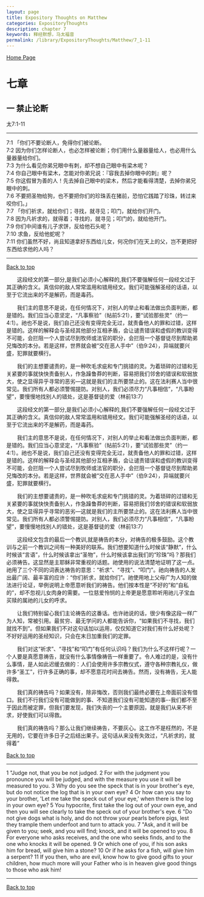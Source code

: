 ```yaml
---
layout: page
title: Expository Thoughts on Matthew
categories: ExpositoryThoughts
description: chapter 7
keywords: 释经默想，马太福音
permalink: /library/ExpositoryThoughts/Matthew/7_1-11
---
```

[ Home Page ]({{site.baseurl}}/index) <br>

<a name="0"></a>
# 七章 

## 一 禁止论断

太7:1-11

***

7:1 「你们不要论断人，免得你们被论断。<br>
7:2 因为你们怎样论断人，也必怎样被论断；你们用什么量器量给人，也必用什么量器量给你们。<br>
7:3 为什么看见你弟兄眼中有刺，却不想自己眼中有梁木呢？<br>
7:4 你自己眼中有梁木，怎能对你弟兄说：『容我去掉你眼中的刺』呢？<br>
7:5 你这假冒为善的人！先去掉自己眼中的梁木，然后才能看得清楚，去掉你弟兄眼中的刺。<br>
7:6 不要把圣物给狗，也不要把你们的珍珠丢在猪前，恐怕它践踏了珍珠，转过来咬你们。」<br>
7:7 「你们祈求，就给你们；寻找，就寻见；叩门，就给你们开门。<br>
7:8 因为凡祈求的，就得着；寻找的，就寻见；叩门的，就给他开门。<br>
7:9 你们中间谁有儿子求饼，反给他石头呢？<br>
7:10 求鱼，反给他蛇呢？<br>
7:11 你们虽然不好，尚且知道拿好东西给儿女，何况你们在天上的父，岂不更把好东西给求他的人吗？<br>

***

[Back to top](#0)

&emsp;&emsp;这段经文的第一部分,是我们必须小心解释的,我们不要强解任何一段经文过于其正确的含义。真信仰的敌人常常滥用和错用经文。我们可能强解圣经的话语，以至于它流出来的不是解药，而是毒药。

&emsp;&emsp;我们主的意思不是说，在任何情况下，对别人的举止和看法做出负面判断，都是错的。我们应当心意坚定，“凡事察验”（帖前5:21），要“试验那些灵”（约一4:1）。祂也不是说，我们自己还没有变得完全无过，就责备他人的罪和过错，这样是错的。这样的解释会与圣经其他部分互相矛盾，会让谴责错误和虚假的教训变得不可能，会拦阻一个人尝试尽到牧师或法官的职分，会拦阻一个基督徒尽到帮助弟兄悔改的本分。若是这样，世界就会被“交在恶人手中”（伯9:24），异端就要兴盛，犯罪就要横行。

&emsp;&emsp;我们的主想要谴责的，是一种吹毛求疵和专门挑错的灵。为着琐碎的过错和无关紧要的事就快快责备别人，作急躁鲁莽的判断，容易把我们邻舍的错误和软弱放大，使之显得异乎寻常的恶劣—这就是我们的主所要禁止的。这在法利赛人当中很常见。我们所有人都必须警惕提防。对别人，我们必须尽力“凡事相信”，“凡事盼望”，要慢慢地找别人的错处，这是基督徒的爱（林前13:7）

&emsp;&emsp;这段经文的第一部分,是我们必须小心解释的,我们不要强解任何一段经文过于其正确的含义。真信仰的敌人常常滥用和错用经文。我们可能强解圣经的话语，以至于它流出来的不是解药，而是毒药。

&emsp;&emsp;我们主的意思不是说，在任何情况下，对别人的举止和看法做出负面判断，都是错的。我们应当心意坚定，“凡事察验”（帖前5:21），要“试验那些灵”（约一4:1）。祂也不是说，我们自己还没有变得完全无过，就责备他人的罪和过错，这样是错的。这样的解释会与圣经其他部分互相矛盾，会让谴责错误和虚假的教训变得不可能，会拦阻一个人尝试尽到牧师或法官的职分，会拦阻一个基督徒尽到帮助弟兄悔改的本分。若是这样，世界就会被“交在恶人手中”（伯9:24），异端就要兴盛，犯罪就要横行。

&emsp;&emsp;我们的主想要谴责的，是一种吹毛求疵和专门挑错的灵。为着琐碎的过错和无关紧要的事就快快责备别人，作急躁鲁莽的判断，容易把我们邻舍的错误和软弱放大，使之显得异乎寻常的恶劣—这就是我们的主所要禁止的。这在法利赛人当中很常见。我们所有人都必须警惕提防。对别人，我们必须尽力“凡事相信”，“凡事盼望”，要慢慢地找别人的错处，这是基督徒的爱（林前13:7）

&emsp;&emsp;这段经文包含的最后一个教训,就是祷告的本分，对祷告的极多鼓励。这个教训与之前一个教训之间有一种美好的联系。我们想要知道什么时候该“静默”，什么时候该“言语”，什么时候该拿出“圣物”，什么时候该拿出我们的“珍珠”吗？那我们必须祷告。这显然是主耶稣非常重视的话题。祂使用的说法清楚地证明了这一点。祂用了三个不同的词表达祷告的意思：“祈求”、“寻找”、“叩门”。祂向祷告的人发出最广阔、最丰富的应许：“你们祈求，就给你们”。祂使用地上父母广为人知的做法进行论证，举例说明上帝愿意听我们的祷告。他们按本性是“不好的”和“自私的”，却不忽视儿女肉身的需要。一位慈爱怜悯的上帝更是愿意聆听用祂儿子宝血买赎的属祂的儿女的呼求。

&emsp;&emsp;让我们特别留心我们主论祷告的这番话。也许祂说的话，很少有像这段一样广为人知，常被引用。最贫穷、最无学问的人都能告诉你，“如果我们不寻找，我们就找不到”。但如果我们不对这句话加以运用，仅仅知道它对我们有什么好处呢？不好好运用的圣经知识，只会在末日加重我们的定罪。

&emsp;&emsp;我们对这“祈求”、“寻找”和“叩门”有任何认识吗？我们为什么不这样行呢？一个人要是真愿意祷告，就没有什么事情像祷告一样重要了。令人难过的是，没有什么事情，是人如此迟缓去做的：人们会使用许多宗教仪式，遵守各种宗教礼仪，做许多“圣工”，行许多正确的事，却不愿意花时间去祷告。然而，没有祷告，无人能得救。

&emsp;&emsp;我们真的祷告吗？如果没有，除非悔改，否则我们最终必要在上帝面前没有借口。我们不行我们没有可能做到的事、不知道我们没有可能知道的事--我们都不至于因此而被定罪，但我们要发现，我们失丧的一个主要原因，就是我们从来不祈求，好使我们可以得救。

&emsp;&emsp;我们真的祷告吗？那么让我们继续祷告，不要灰心。这工作不是枉然的，不是无用的，它要在许多日子之后结出果子。这句话从来没有失效过，“凡祈求的，就得着”

[Back to top](#0)

***

1 "Judge not, that you be not judged. 2 For with the judgment you pronounce you will be judged, and with the measure you use it will be measured to you. 3 Why do you see the speck that is in your brother's eye, but do not notice the log that is in your own eye? 4 Or how can you say to your brother, 'Let me take the speck out of your eye,' when there is the log in your own eye? 5 You hypocrite, first take the log out of your own eye, and then you will see clearly to take the speck out of your brother's eye. 6 "Do not give dogs what is holy, and do not throw your pearls before pigs, lest they trample them underfoot and turn to attack you. 7 "Ask, and it will be given to you; seek, and you will find; knock, and it will be opened to you. 8 For everyone who asks receives, and the one who seeks finds, and to the one who knocks it will be opened. 9 Or which one of you, if his son asks him for bread, will give him a stone? 10 Or if he asks for a fish, will give him a serpent? 11 If you then, who are evil, know how to give good gifts to your children, how much more will your Father who is in heaven give good things to those who ask him!

***

[Back to top](#0)
